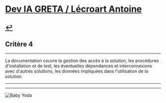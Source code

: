 
# [Dev IA GRETA / Lécroart Antoine](https://github.com/Dev-IA-2024/antoine.lecroart)

[↩️](..)
---

## Critère 4

---

La documentation couvre la gestion des accès à la solution, les procédures d'installation et de test, les éventuelles dépendances et interconnexions avec d'autres solutions, les données impliquées dans l'utilisation de la solution.

---
---
![Baby Yoda](https://images3.alphacoders.com/110/1108129.jpg)
